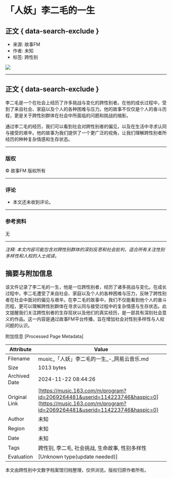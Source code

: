 # 「人妖」李二毛的一生

## 正文 { data-search-exclude }


- 来源: 故事FM
- 作者: 未知
- 标签: 跨性别

![](http://s4.music.126.net/style/web2/img/default/default_album.jpg)

---

## 正文 { data-search-exclude }

李二毛是一个在社会上经历了许多挑战与变化的跨性别者。在他的成长过程中，受到了来自社会、家庭以及个人的各种困难与压力。他的故事不仅仅是个人的奋斗历程，更是关于跨性别群体在社会中所面临的问题和挑战的缩影。

通过李二毛的经历，我们可以看到社会对跨性别者的偏见，以及在生活中寻求认同与接受的艰辛。他的故事为我们提供了一个更广泛的视角，让我们理解跨性别者所经历的种种复杂情感和生存状态。

---

### 版权

© 故事FM 版权所有

---

### 评论

* 本文还未收到评论。

---

### 参考资料

无

--- 

*注释: 本文内容可能包含对跨性别群体的深刻反思和社会批判，适合所有关注性别多样性和人权的人士阅读。*

## 摘要与附加信息

<!-- tcd_abstract -->
该文件记录了李二毛的一生，他是一位跨性别者，经历了诸多挑战与变化。在成长过程中，李二毛遭受了来自社会、家庭以及个人的各种困难与压力，反映了跨性别者在社会中面对的偏见与艰辛。在李二毛的故事中，我们不仅能看到他个人的奋斗历程，更可以理解跨性别群体在寻求认同与接受过程中的复杂情感与生存状态。此文提醒我们关注跨性别者的生存现状以及他们的真实经历，是一部具有深刻社会意义的作品。这一内容是通过故事FM平台传播，旨在增加社会对性别多样性与人权问题的认识。
<!-- tcd_abstract_end -->

附加信息 [Processed Page Metadata]

| Attribute       | Value                                  |
|-----------------|----------------------------------------|
| Filename        | music_「人妖」李二毛的一生_-_网易云音乐.md                             |
| Size            | 1013 bytes                           |
| Archived Date   | 2024-11-22 08:44:26                             |
| Original Link   | [https://music.163.com/m/program?id=2069264481&userid=114223746&haspic=0](https://music.163.com/m/program?id=2069264481&userid=114223746&haspic=0)                       |
| Author          | 未知                               |
| Region          | 未知                               |
| Date            | 未知                                 |
| Tags            | 跨性别, 李二毛, 社会挑战, 生命故事, 性别多样性                                 |
| Evaluation            | [Unknown type(update needed)]                                 |
<!-- tcd_table_end -->

本文由跨性别中文数字档案馆归档整理，仅供浏览。版权归原作者所有。
